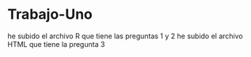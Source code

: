 # Trabajo-Uno
he subido el archivo R que tiene las preguntas 1 y 2
he subido el archivo HTML que tiene la pregunta 3
